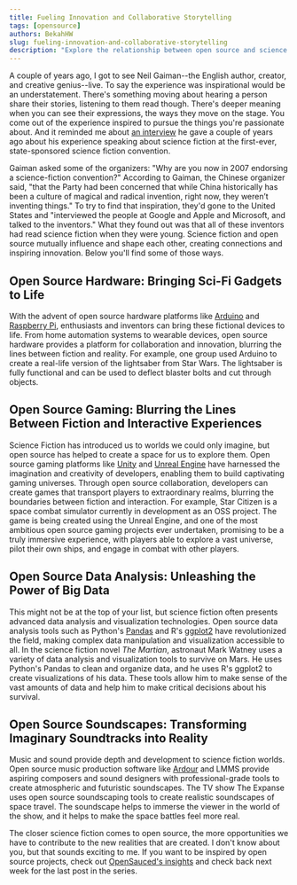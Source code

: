 ```yaml
---
title: Fueling Innovation and Collaborative Storytelling
tags: [opensource]
authors: BekahHW
slug: fueling-innovation-and-collaborative-storytelling
description: "Explore the relationship between open source and science fiction. From bringing sci-fi gadgets to life with open source hardware to blurring the lines between fiction and interactive gaming experiences, discover how these two realms inspire and shape each other."
---
```


A couple of years ago, I got to see Neil Gaiman--the English author, creator, and creative genius--live. To say the experience was inspirational would be an understatement. There's something moving about hearing a person share their stories, listening to them read though. There's deeper meaning when you can see their expressions, the ways they move on the stage. You come out of the experience inspired to pursue the things you're passionate about. And it reminded me about [an interview](https://www.vox.com/2015/8/24/9196945/china-science-fiction) he gave a couple of years ago about his experience speaking about science fiction at the first-ever, state-sponsored science fiction convention. 

Gaiman asked some of the organizers: "Why are you now in 2007 endorsing a science-fiction convention?" According to Gaiman, the Chinese organizer said, "that the Party had been concerned that while China historically has been a culture of magical and radical invention, right now, they weren’t inventing things." To try to find that inspiration, they'd gone to the United States and "interviewed the people at Google and Apple and Microsoft, and talked to the inventors." What they found out was that all of these inventors had read science fiction when they were young. Science fiction and open source mutually influence and shape each other, creating connections and inspiring innovation. Below you'll find some of those ways. 

## Open Source Hardware: Bringing Sci-Fi Gadgets to Life
With the advent of open source hardware platforms like [Arduino](https://www.arduino.cc/) and [Raspberry Pi](https://www.raspberrypi.org/), enthusiasts and inventors can bring these fictional devices to life. From home automation systems to wearable devices, open source hardware provides a platform for collaboration and innovation, blurring the lines between fiction and reality. For example, one group used Arduino to create a real-life version of the lightsaber from Star Wars. The lightsaber is fully functional and can be used to deflect blaster bolts and cut through objects. 

## Open Source Gaming: Blurring the Lines Between Fiction and Interactive Experiences
Science Fiction has introduced us to worlds we could only imagine, but open source has helped to create a space for us to explore them. Open source gaming platforms like [Unity](https://unity.com/) and [Unreal Engine](https://www.unrealengine.com/en-US) have harnessed the imagination and creativity of developers, enabling them to build captivating gaming universes. Through open source collaboration, developers can create games that transport players to extraordinary realms, blurring the boundaries between fiction and interaction. For example, Star Citizen is a space combat simulator currently in development as an OSS project. The game is being created using the Unreal Engine, and one of the most ambitious open source gaming projects ever undertaken, promising to be a truly immersive experience, with players able to explore a vast universe, pilot their own ships, and engage in combat with other players.


## Open Source Data Analysis: Unleashing the Power of Big Data
This might not be at the top of your list, but science fiction often presents advanced data analysis and visualization technologies. Open source data analysis tools such as Python's [Pandas]( https://pandas.pydata.org/) and R's [ggplot2](https://ggplot2.tidyverse.org/) have revolutionized the field, making complex data manipulation and visualization accessible to all. In the science fiction novel *The Martian*, astronaut Mark Watney uses a variety of data analysis and visualization tools to survive on Mars. He uses Python's Pandas to clean and organize data, and he uses R's ggplot2 to create visualizations of his data. These tools allow him to make sense of the vast amounts of data and help him to make critical decisions about his survival.

## Open Source Soundscapes: Transforming Imaginary Soundtracks into Reality
Music and sound provide depth and development to science fiction worlds. Open source music production software like [Ardour](https://ardour.org/) and LMMS provide aspiring composers and sound designers with professional-grade tools to create atmospheric and futuristic soundscapes. The TV show The Expanse uses open source soundscaping tools to create realistic soundscapes of space travel. The soundscape helps to immerse the viewer in the world of the show, and it helps to make the space battles feel more real.

The closer science fiction comes to open source, the more opportunities we have to contribute to the new realities that are created. I don't know about you, but that sounds exciting to me. If you want to be inspired by open source projects, check out [OpenSauced's insights](https://insights.opensauced.pizza/) and check back next week for the last post in the series.